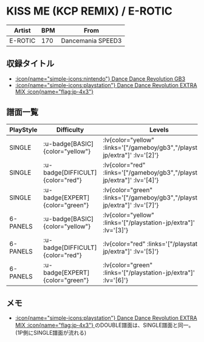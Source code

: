 # KISS ME (KCP REMIX) / E-ROTIC

|Artist|BPM|From|
|------|---|----|
|E-ROTIC|170|Dancemania SPEED3|

## 収録タイトル

- [ :icon{name="simple-icons:nintendo"} Dance Dance Revolution GB3](/gameboy/gb3)
- [ :icon{name="simple-icons:playstation"} Dance Dance Revolution EXTRA MIX :icon{name="flag:jp-4x3"} ](/playstation-jp/extra)

## 譜面一覧

|PlayStyle|Difficulty|Levels|Notes|Movie|
|---------|----------|------|-----|-----|
|SINGLE| :u-badge[BASIC]{color="yellow"} | :lv{color="yellow" :links='["/gameboy/gb3","/playstation-jp/extra"]' :lv='[2]'} |117/0||
|SINGLE| :u-badge[DIFFICULT]{color="red"} | :lv{color="red" :links='["/gameboy/gb3","/playstation-jp/extra"]' :lv='[4]'} |180/0||
|SINGLE| :u-badge[EXPERT]{color="green"} | :lv{color="green" :links='["/gameboy/gb3","/playstation-jp/extra"]' :lv='[7]'} |243/0||
|6-PANELS| :u-badge[BASIC]{color="yellow"} | :lv{color="yellow" :links='["/playstation-jp/extra"]' :lv='[3]'} |118/0||
|6-PANELS| :u-badge[DIFFICULT]{color="red"} | :lv{color="red" :links='["/playstation-jp/extra"]' :lv='[5]'} |180/0||
|6-PANELS| :u-badge[EXPERT]{color="green"} | :lv{color="green" :links='["/playstation-jp/extra"]' :lv='[6]'} |243/0||

## メモ

- [ :icon{name="simple-icons:playstation"} Dance Dance Revolution EXTRA MIX :icon{name="flag:jp-4x3"} ](/playstation-jp/extra)のDOUBLE譜面は、SINGLE譜面と同一。(1P側にSINGLE譜面が流れる)
